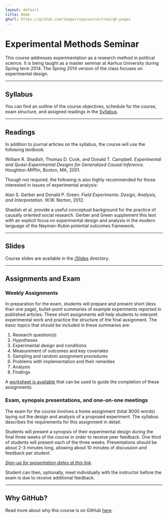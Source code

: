 ```yaml
---
layout: default
title: Home
ghurl: https://github.com/leeper/expcourse/tree/gh-pages
---
```


# Experimental Methods Seminar #

This course addresses experimentation as a research method in political science. It is being taught as a master seminar at Aarhus University during Spring term 2014. The Spring 2014 version of the class focuses on experimental design.

---
## Syllabus ##

You can find an outline of the course objectives, schedule for the course, exam structure, and assigned readings in the [Syllabus](Syllabus.pdf).

<!-- Those who are interested can also glance at the [Analysis Syllabus](Syllabus-Analysis.pdf), which is still in draft form, but lays out more technical and statistical aspects of experimental research. Though the Spring 2014 course will use the design syllabus, those interested in more advanced issues in experimental data analysis might find this syllabus helpful.-->

---
## Readings ##

In addition to journal articles on the syllabus, the course will use the following textbook:

William R. Shadish, Thomas D. Cook, and Donald T. Campbell. *Experimental and Quasi-Experimental Designs for Generalized Causal Inference.* Houghton-Mifflin, Boston, MA, 2001.

Though not required, the following is also highly recommended for those interested in issues of experimental analysis:

Alan S. Gerber and Donald P. Green. *Field Experiments: Design, Analysis, and Interpretation.* W.W. Norton, 2012.

Shadish et al. provide a useful conceptual background for the practice of causally oriented social research. Gerber and Green supplement this text with an explicit focus on experimental design and analysis in the modern language of the Neyman-Rubin potential outcomes framework.

---
## Slides ##

Course slides are available in the [/Slides](Slides) directory.


---
## Assignments and Exam ##

### Weekly Assignments ###

In preparation for the exam, students will prepare and present short (less than one page), bullet-point summaries of example experiments reported in published articles. These short assignments will help students to interpret experimental work and practice the structure of the final assignment. The basic topics that should be included in these summaries are:

1. Research question(s)
2. Hypotheses
3. Experimental design and conditions
4. Measurement of outcomes and key covariates
5. Sampling and random assignment procedures
6. Problems with implementation and their remedies
7. Analysis
8. Findings

A [worksheet is available](Worksheet/design-worksheet.pdf) that can be used to guide the completion of these assignments.

### Exam, synopsis presentations, and one-on-one meetings ###

The exam for the course involves a home assignment (total 8000 words) laying out the design and analysis of a proposed experiment. The syllabus describes the requirements for this assignment in detail.

Students will present a synopsis of their experimental design during the final three weeks of the course in order to receive peer feedback. One third of students will present each of the three weeks. Presentations should be about 2-3 minutes long, allowing about 10 minutes of discussion and feedback per student.

[*Sign-up for presentation dates at this link*](http://doodle.com/8m5tss6hnybq6r66).

Student can then, optionally, meet individually with the instructor before the exam is due to receive additional feedback.

---
## Why GitHub? ##

Read more about why this course is on GitHub [here](fork.html).

